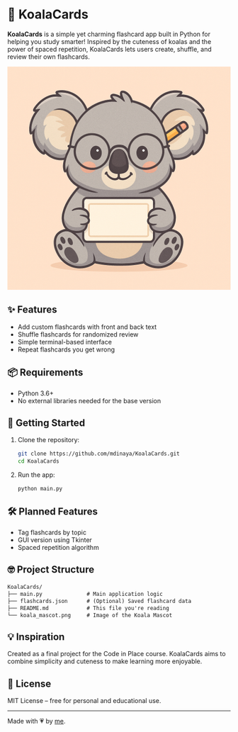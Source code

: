 # 🐨 KoalaCards

**KoalaCards** is a simple yet charming flashcard app built in Python for helping you study smarter! Inspired by the cuteness of koalas and the power of spaced repetition, KoalaCards lets users create, shuffle, and review their own flashcards.

![Koala Mascot](koala_mascot.png)

## ✨ Features

- Add custom flashcards with front and back text
- Shuffle flashcards for randomized review
- Simple terminal-based interface
- Repeat flashcards you get wrong

## 📦 Requirements

- Python 3.6+
- No external libraries needed for the base version

## 🚀 Getting Started

1. Clone the repository:

   ```bash
   git clone https://github.com/mdinaya/KoalaCards.git
   cd KoalaCards
   ````

2. Run the app:

   ```bash
   python main.py
   ```

## 🛠 Planned Features

* Tag flashcards by topic
* GUI version using Tkinter
* Spaced repetition algorithm

## 🤓 Project Structure

```
KoalaCards/
├── main.py              # Main application logic
├── flashcards.json      # (Optional) Saved flashcard data
├── README.md            # This file you're reading
└── koala_mascot.png     # Image of the Koala Mascot
```

## 💡 Inspiration

Created as a final project for the Code in Place course. KoalaCards aims to combine simplicity and cuteness to make learning more enjoyable.

## 📜 License

MIT License – free for personal and educational use.

---

Made with 💗 by [me](https://github.com/mdinaya).
